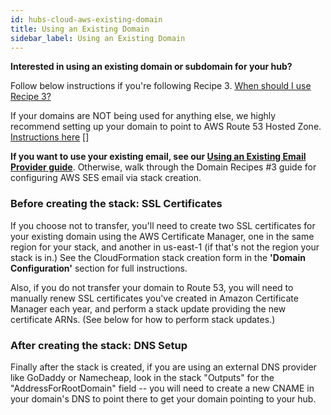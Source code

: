 ```yaml
---
id: hubs-cloud-aws-existing-domain
title: Using an Existing Domain
sidebar_label: Using an Existing Domain
---
```


**Interested in using an existing domain or subdomain for your hub?**

Follow below instructions if you're following Recipe 3. [When should I use Recipe 3?](hubs-cloud-aws-domain-recipes-ko.md#when-should-i-use-recipe-3)

If your domains are NOT being used for anything else, we highly recommend setting up your domain to point to AWS Route 53 Hosted Zone. [Instructions here](hubs-cloud-aws-domain-recipes-ko.md#setup-external-domains-to-use-route-53-as-the-hostingdns-provider)
[]

**If you want to use your existing email, see our [Using an Existing Email Provider guide](hubs-cloud-aws-existing-email-provider-ko.md)**. Otherwise, walk through the Domain Recipes #3 guide for configuring AWS SES email via stack creation.

### Before creating the stack: SSL Certificates

If you choose not to transfer, you'll need to create two SSL certificates for your existing domain using the AWS Certificate Manager, one in the same region for your stack, and another in us-east-1 (if that's not the region your stack is in.) See the CloudFormation stack creation form in the **'Domain Configuration'** section for full instructions.

Also, if you do not transfer your domain to Route 53, you will need to manually renew SSL certificates you've created in Amazon Certificate Manager each year, and perform a stack update providing the new certificate ARNs. (See below for how to perform stack updates.)

### After creating the stack: DNS Setup

Finally after the stack is created, if you are using an external DNS provider like GoDaddy or Namecheap, look in the stack "Outputs" for the "AddressForRootDomain" field -- you will need to create a new CNAME in your domain's DNS to point there to get your domain pointing to your hub.
